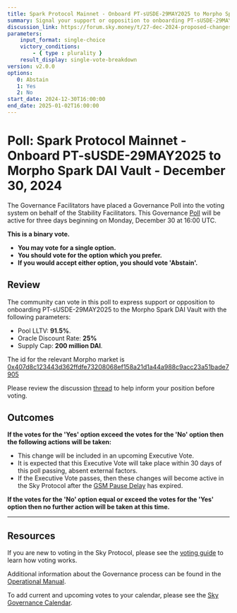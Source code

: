 ```yaml
---
title: Spark Protocol Mainnet - Onboard PT-sUSDE-29MAY2025 to Morpho Spark DAI Vault - December 30, 2024
summary: Signal your support or opposition to onboarding PT-sUSDE-29MAY2025 to the Morpho Spark DAI Vault.
discussion_link: https://forum.sky.money/t/27-dec-2024-proposed-changes-to-spark-for-upcoming-spell/25760
parameters:
    input_format: single-choice
    victory_conditions:
        - { type : plurality }
    result_display: single-vote-breakdown
version: v2.0.0
options:
   0: Abstain
   1: Yes
   2: No
start_date: 2024-12-30T16:00:00
end_date: 2025-01-02T16:00:00
---
```

# Poll: Spark Protocol Mainnet - Onboard PT-sUSDE-29MAY2025 to Morpho Spark DAI Vault - December 30, 2024

The Governance Facilitators have placed a Governance Poll into the voting system on behalf of the Stability Facilitators. This Governance [Poll](https://sky-atlas.powerhouse.io/#A.1.9.1_Operational_Weekly_Cycle-b189fa17-57a9-4d4e-9780-0ce4efd94211%7C0db30308) will be active for three days beginning on Monday, December 30 at 16:00 UTC.

**This is a binary vote.**
- **You may vote for a single option.**
- **You should vote for the option which you prefer.**
- **If you would accept either option, you should vote 'Abstain'.**

## Review

The community can vote in this poll to express support or opposition to onboarding PT-sUSDE-29MAY2025 to the Morpho Spark DAI Vault with the following parameters:
* Pool LLTV: **91.5%**.
* Oracle Discount Rate: **25%**
* Supply Cap: **200 million DAI**.

The id for the relevant Morpho market is [0x407d8c123443d362ffdfe73208068ef158a21d1a44a988c9acc23a51bade7905](https://app.morpho.org/market?id=0x407d8c123443d362ffdfe73208068ef158a21d1a44a988c9acc23a51bade7905&network=mainnet)

Please review the discussion [thread](https://forum.sky.money/t/27-dec-2024-proposed-changes-to-spark-for-upcoming-spell/25760) to help inform your position before voting.

## Outcomes

**If the votes for the 'Yes' option exceed the votes for the 'No' option then the following actions will be taken:**
* This change will be included in an upcoming Executive Vote.
* It is expected that this Executive Vote will take place within 30 days of this poll passing, absent external factors.
* If the Executive Vote passes, then these changes will become active in the Sky Protocol after the [GSM Pause Delay](https://sky-atlas.powerhouse.io/#A.1.8.2.1_Pause_Delay-a98b8227-95f6-4711-9d8d-f52cbc6ad2d0%7C0db30758e055) has expired.

**If the votes for the 'No' option equal or exceed the votes for the 'Yes' option then no further action will be taken at this time.**

---

## Resources

If you are new to voting in the Sky Protocol, please see the [voting guide](https://manual.makerdao.com/governance/voting-in-makerdao/on-chain-governance) to learn how voting works.

Additional information about the Governance process can be found in the [Operational Manual](https://manual.makerdao.com).

To add current and upcoming votes to your calendar, please see the [Sky Governance Calendar](https://manual.makerdao.com/makerdao/calendars/governance-calendar).
